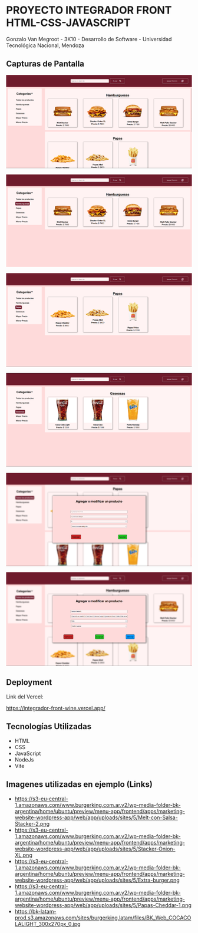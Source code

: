 # PROYECTO INTEGRADOR FRONT HTML-CSS-JAVASCRIPT
Gonzalo Van Megroot - 3K10 - Desarrollo de Software - Universidad Tecnológica Nacional, Mendoza

## Capturas de Pantalla
![Principal](./capturas/principal1.png)

![Hamburguesas](./capturas/burger.png)

![Papas](./capturas/papas.png)

![Gaseosas](./capturas/gaseosas.png)

![PopUP 1](./capturas/popup.png)

![PopUP 2](./capturas/popup2.png)

## Deployment

Link del Vercel:

https://integrador-front-wine.vercel.app/

## Tecnologías Utilizadas

- HTML
- CSS
- JavaScript
- NodeJs
- Vite

## Imagenes utilizadas en ejemplo (Links)

- https://s3-eu-central-1.amazonaws.com/www.burgerking.com.ar.v2/wp-media-folder-bk-argentina/home/ubuntu/preview/menu-app/frontend/apps/marketing-website-wordpress-app/web/app/uploads/sites/5/Melt-con-Salsa-Stacker-2.png
- https://s3-eu-central-1.amazonaws.com/www.burgerking.com.ar.v2/wp-media-folder-bk-argentina/home/ubuntu/preview/menu-app/frontend/apps/marketing-website-wordpress-app/web/app/uploads/sites/5/Stacker-Onion-XL.png
- https://s3-eu-central-1.amazonaws.com/www.burgerking.com.ar.v2/wp-media-folder-bk-argentina/home/ubuntu/preview/menu-app/frontend/apps/marketing-website-wordpress-app/web/app/uploads/sites/5/Extra-burger.png
- https://s3-eu-central-1.amazonaws.com/www.burgerking.com.ar.v2/wp-media-folder-bk-argentina/home/ubuntu/preview/menu-app/frontend/apps/marketing-website-wordpress-app/web/app/uploads/sites/5/Papas-Cheddar-1.png
- https://bk-latam-prod.s3.amazonaws.com/sites/burgerking.latam/files/BK_Web_COCACOLALIGHT_300x270px_0.jpg

